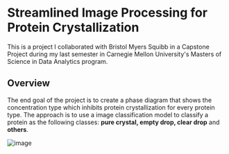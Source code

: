 # Streamlined Image Processing for Protein Crystallization

This is a project I collaborated with Bristol Myers Squibb in a Capstone Project during my last semester in Carnegie Mellon University's Masters of Science in Data Analytics program.

## Overview

The end goal of the project is to create a phase diagram that shows the concentration type which inhibits protein crystallization for every protein type. The approach is to use a image classification model to classify a protein as the following classes: **pure crystal, empty drop, clear drop** and **others**. 


![image](https://github.com/RichardWang2/BMS_Project/assets/41966482/58b98532-f3f8-420b-83f1-c4118db41a75)
